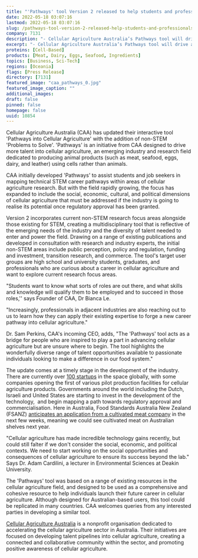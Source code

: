 ```yaml
---
title: "'Pathways' tool Version 2 released to help students and professionals break into cellular agriculture"
date: 2022-05-18 03:07:16
lastmod: 2022-05-18 03:07:16
slug: /pathways-tool-version-2-released-help-students-and-professionals-break-cellular
company: 7131
description: "- Cellular Agriculture Australia’s Pathways tool will drive and guide more talent into cellular agriculture research- The tool lists key research ‘Problems to Solve’ in the field and matches these to related tertiary qualifications  - ‘Majors’ - available in Australia, with direct links to Australian universities that can be filtered by State- The new version includes non-STEM ‘Problems to Solve’, encompassing public perception, policy and regulation, funding and investment, transition research, and commerce - Cellular Agriculture Australia is a nonprofit organisation dedicated to accelerating the cellular agriculture sector in Australia. Their goals are to develop talent pipelines into cellular agriculture, create a connected and collaborative community within the sector, and promote positive awareness of cellular agriculture"
excerpt: "- Cellular Agriculture Australia’s Pathways tool will drive and guide more talent into cellular agriculture research- The tool lists key research ‘Problems to Solve’ in the field and matches these to related tertiary qualifications  - ‘Majors’ - available in Australia, with direct links to Australian universities that can be filtered by State- The new version includes non-STEM ‘Problems to Solve’, encompassing public perception, policy and regulation, funding and investment, transition research, and commerce - Cellular Agriculture Australia is a nonprofit organisation dedicated to accelerating the cellular agriculture sector in Australia. Their goals are to develop talent pipelines into cellular agriculture, create a connected and collaborative community within the sector, and promote positive awareness of cellular agriculture"
proteins: [Cell-Based]
products: [Meat, Dairy, Eggs, Seafood, Ingredients]
topics: [Business, Sci-Tech]
regions: [Oceania]
flags: [Press Release]
directory: [7131]
featured_image: "caa_pathways_0.jpg"
featured_image_caption: ""
additional_images:
draft: false
pinned: false
homepage: false
uuid: 10854
---
```

Cellular Agriculture Australia (CAA) has updated their interactive tool
'Pathways into Cellular Agriculture' with the addition of non-STEM
'Problems to Solve'. 'Pathways' is an initiative from CAA designed to
drive more talent into cellular agriculture, an emerging industry and
research field dedicated to producing animal products (such as meat,
seafood, eggs, dairy, and leather) using cells rather than animals.

CAA initially developed 'Pathways' to assist students and job seekers in
mapping technical STEM career pathways within areas of cellular
agriculture research. But with the field rapidly growing, the focus has
expanded to include the social, economic, cultural, and political
dimensions of cellular agriculture that must be addressed if the
industry is going to realise its potential once regulatory approval has
been granted. 

Version 2 incorporates current non-STEM research focus areas alongside
those existing for STEM, creating a multidisciplinary tool that is
reflective of the emerging needs of the industry and the diversity of
talent needed to enter and power the field. Drawing on a range of
existing publications and developed in consultation with research and
industry experts, the initial non-STEM areas include public perception,
policy and regulation, funding and investment, transition research, and
commerce. The tool's target user groups are high school and university
students, graduates, and professionals who are curious about a career in
cellular agriculture and want to explore current research focus areas.

"Students want to know what sorts of roles are out there, and what
skills and knowledge will qualify them to be employed and to succeed in
those roles,\'\' says Founder of CAA, Dr Bianca Le.

"Increasingly, professionals in adjacent industries are also reaching
out to us to learn how they can apply their existing expertise to forge
a new career pathway into cellular agriculture." 

Dr. Sam Perkins, CAA's incoming CEO, adds, "The 'Pathways' tool acts as
a bridge for people who are inspired to play a part in advancing
cellular agriculture but are unsure where to begin. The tool highlights
the wonderfully diverse range of talent opportunities available to
passionate individuals looking to make a difference in our food system."

The update comes at a timely stage in the development of the industry.
There are currently over [100
startups](https://gfi.org/resource/alternative-protein-company-database/)
in the space globally, with some companies opening the first of various
pilot production facilities for cellular agriculture products.
Governments around the world including the Dutch, Israeli and United
States are starting to invest in the development of the technology,  and
begin mapping a path towards regulatory approval and commercialisation.
Here in Australia, Food Standards Australia New Zealand (FSANZ)
[anticipates an application from a cultivated meat
company](https://futurealternative.com.au/cultivated-meat-could-be-on-australian-shelves-next-year/)
in the next few weeks, meaning we could see cultivated meat on
Australian shelves next year. 

\"Cellular agriculture has made incredible technology gains recently,
but could still falter if we don\'t consider the social, economic, and
political contexts. We need to start working on the social opportunities
and consequences of cellular agriculture to ensure its success beyond
the lab.\" Says Dr. Adam Cardilini, a lecturer in Environmental Sciences
at Deakin University.

The 'Pathways' tool was based on a range of existing resources in the
cellular agriculture field, and designed to be used as a comprehensive
and cohesive resource to help individuals launch their future career in
cellular agriculture. Although designed for Australian-based users, this
tool could be replicated in many countries. CAA welcomes queries from
any interested parties in developing a similar tool.

[Cellular Agriculture
Australia](https://cellularagricultureaustralia.org/) is a nonprofit
organisation dedicated to accelerating the cellular agriculture sector
in Australia. Their initiatives are focused on developing talent
pipelines into cellular agriculture, creating a connected and
collaborative community within the sector, and promoting positive
awareness of cellular agriculture.
